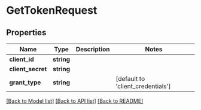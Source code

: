 # GetTokenRequest

## Properties
Name | Type | Description | Notes
------------ | ------------- | ------------- | -------------
**client_id** | **string** |  | 
**client_secret** | **string** |  | 
**grant_type** | **string** |  | [default to 'client_credentials']

[[Back to Model list]](../../README.md#documentation-for-models) [[Back to API list]](../../README.md#documentation-for-api-endpoints) [[Back to README]](../../README.md)

